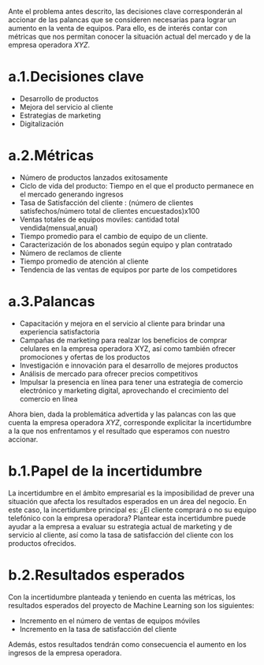 Ante el problema antes descrito, las decisiones clave corresponderán al accionar de las palancas que se consideren necesarias para lograr un aumento en la venta de equipos. Para ello, es de interés contar con métricas que nos permitan conocer la situación actual del mercado y de la empresa operadora *XYZ*.

# a.1.Decisiones clave
  * Desarrollo de productos
  * Mejora del servicio al cliente
  * Estrategias de marketing
  * Digitalización

# a.2.Métricas
  * Número de productos lanzados exitosamente
  * Ciclo de vida del producto: Tiempo en el que el producto permanece en el mercado generando ingresos
  * Tasa de Satisfacción del cliente : (número de clientes satisfechos/número total de clientes encuestados)x100
  * Ventas totales de equipos moviles: cantidad total vendida(mensual,anual)
  * Tiempo promedio para el cambio de equipo de un cliente.
  *	Caracterización de los abonados según equipo y plan contratado
  * Número de reclamos de cliente
  * Tiempo promedio de atención al cliente
  * Tendencia de las ventas de equipos por parte de los competidores

# a.3.Palancas
  * Capacitación y mejora en el servicio al cliente para brindar una experiencia satisfactoria
  * Campañas de marketing para realzar los beneficios de comprar celulares en la empresa operadora XYZ, así como también ofrecer promociones y ofertas de los productos
  * Investigación e innovación para el desarrollo de mejores productos
  * Análisis de mercado para ofrecer precios competitivos
  * Impulsar la presencia en línea para tener una estrategia de comercio electrónico y marketing digital, aprovechando el crecimiento del comercio en línea

Ahora bien, dada la problemática advertida y las palancas con las que cuenta la empresa operadora *XYZ*, corresponde explicitar la incertidumbre a la que nos enfrentamos y el resultado que esperamos con nuestro accionar.

# b.1.Papel de la incertidumbre
La incertidumbre en el ámbito empresarial es la imposibilidad de prever una situación que afecta los resultados esperados en un área del negocio. En este caso, la incertidumbre principal es: ¿El cliente comprará o no su equipo telefónico con la empresa operadora? Plantear esta incertidumbre puede ayudar a la empresa a evaluar su estrategia actual de marketing y de servicio al cliente, así como la tasa de satisfacción del cliente con los productos ofrecidos.

# b.2.Resultados esperados
Con la incertidumbre planteada y teniendo en cuenta las métricas, los resultados esperados del proyecto de Machine Learning son los siguientes:
  * Incremento en el número de ventas de equipos móviles
  * Incremento en la tasa de satisfacción del cliente

Además, estos resultados tendrán como consecuencia el aumento en los ingresos de la empresa operadora.

